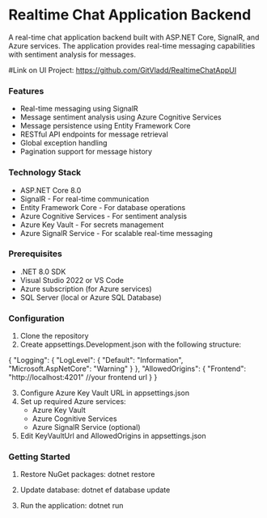 # Realtime Chat Application Backend

A real-time chat application backend built with ASP.NET Core, SignalR, and Azure services. The application provides real-time messaging capabilities with sentiment analysis for messages.

#Link on UI Project: https://github.com/GitVladd/RealtimeChatAppUI

### Features

- Real-time messaging using SignalR
- Message sentiment analysis using Azure Cognitive Services
- Message persistence using Entity Framework Core
- RESTful API endpoints for message retrieval
- Global exception handling
- Pagination support for message history

### Technology Stack

- ASP.NET Core 8.0
- SignalR - For real-time communication
- Entity Framework Core - For database operations
- Azure Cognitive Services - For sentiment analysis
- Azure Key Vault - For secrets management
- Azure SignalR Service - For scalable real-time messaging

### Prerequisites

- .NET 8.0 SDK
- Visual Studio 2022 or VS Code
- Azure subscription (for Azure services)
- SQL Server (local or Azure SQL Database)

### Configuration

1. Clone the repository
2. Create appsettings.Development.json with the following structure:

{
    "Logging": {
        "LogLevel": {
            "Default": "Information",
            "Microsoft.AspNetCore": "Warning"
        }
    },
    "AllowedOrigins": {
        "Frontend": "http://localhost:4201" //your frontend url
    }
}

3. Configure Azure Key Vault URL in appsettings.json
4. Set up required Azure services:
   - Azure Key Vault
   - Azure Cognitive Services
   - Azure SignalR Service (optional)
5. Edit KeyVaultUrl and AllowedOrigins in appsettings.json

### Getting Started

1. Restore NuGet packages:
dotnet restore

2. Update database:
dotnet ef database update

3. Run the application:
dotnet run
